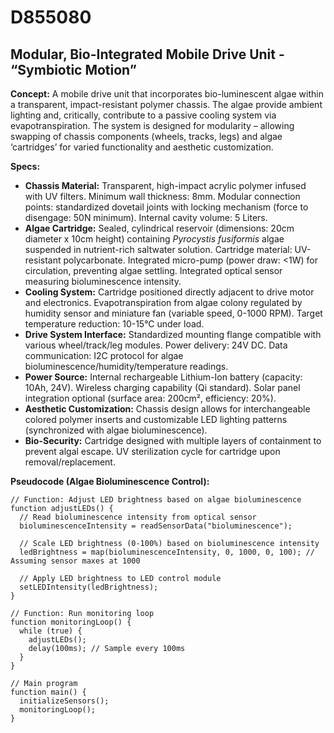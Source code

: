 # D855080

## Modular, Bio-Integrated Mobile Drive Unit - “Symbiotic Motion”

**Concept:** A mobile drive unit that incorporates bio-luminescent algae within a transparent, impact-resistant polymer chassis. The algae provide ambient lighting and, critically, contribute to a passive cooling system via evapotranspiration. The system is designed for modularity – allowing swapping of chassis components (wheels, tracks, legs) and algae ‘cartridges’ for varied functionality and aesthetic customization.

**Specs:**

*   **Chassis Material:** Transparent, high-impact acrylic polymer infused with UV filters.  Minimum wall thickness: 8mm.  Modular connection points: standardized dovetail joints with locking mechanism (force to disengage: 50N minimum).  Internal cavity volume: 5 Liters.
*   **Algae Cartridge:** Sealed, cylindrical reservoir (dimensions: 20cm diameter x 10cm height) containing *Pyrocystis fusiformis* algae suspended in nutrient-rich saltwater solution.  Cartridge material: UV-resistant polycarbonate.  Integrated micro-pump (power draw: <1W) for circulation, preventing algae settling.  Integrated optical sensor measuring bioluminescence intensity.
*   **Cooling System:** Cartridge positioned directly adjacent to drive motor and electronics. Evapotranspiration from algae colony regulated by humidity sensor and miniature fan (variable speed, 0-1000 RPM). Target temperature reduction: 10-15°C under load.
*   **Drive System Interface:** Standardized mounting flange compatible with various wheel/track/leg modules.  Power delivery: 24V DC.  Data communication: I2C protocol for algae bioluminescence/humidity/temperature readings.
*   **Power Source:** Internal rechargeable Lithium-Ion battery (capacity: 10Ah, 24V).  Wireless charging capability (Qi standard).  Solar panel integration optional (surface area: 200cm², efficiency: 20%).
*   **Aesthetic Customization:** Chassis design allows for interchangeable colored polymer inserts and customizable LED lighting patterns (synchronized with algae bioluminescence).
*   **Bio-Security:** Cartridge designed with multiple layers of containment to prevent algal escape.  UV sterilization cycle for cartridge upon removal/replacement.



**Pseudocode (Algae Bioluminescence Control):**

```
// Function: Adjust LED brightness based on algae bioluminescence
function adjustLEDs() {
  // Read bioluminescence intensity from optical sensor
  bioluminescenceIntensity = readSensorData("bioluminescence");

  // Scale LED brightness (0-100%) based on bioluminescence intensity
  ledBrightness = map(bioluminescenceIntensity, 0, 1000, 0, 100); // Assuming sensor maxes at 1000

  // Apply LED brightness to LED control module
  setLEDIntensity(ledBrightness);
}

// Function: Run monitoring loop
function monitoringLoop() {
  while (true) {
    adjustLEDs();
    delay(100ms); // Sample every 100ms
  }
}

// Main program
function main() {
  initializeSensors();
  monitoringLoop();
}
```
